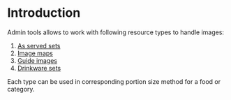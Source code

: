 # Introduction

Admin tools allows to work with following resource types to handle images:

1. [As served sets](/admin/images/as-served-sets)
2. [Image maps](/admin/images/image-maps)
3. [Guide images](/admin/images/guide-images)
4. [Drinkware sets](/admin/images/drinkware-sets)

Each type can be used in corresponding portion size method for a food or category.
